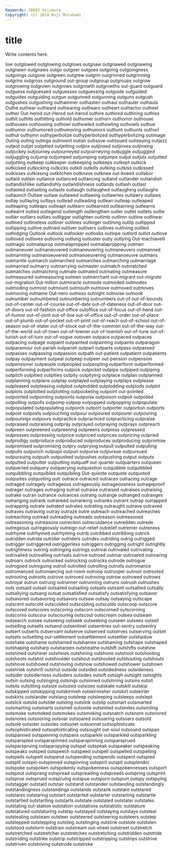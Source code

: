 ```yaml
---
Keywords: 28692 kojimura
Copyright: (C) 2024 Koji Murakami
---
```


# title

Write contents here.



low outglowed outglowing outglows outgnaw
outgnawed outgnawing outgnawn outgnaws outgo outgoer outgoes outgoing outgoingness outgoings
outgone outgreen outgrew outgrin outgrinned outgrinning outgrins outgross outground out-group
outgroup outgroups outgrow outgrowing outgrown outgrows outgrowth outgrowths out-guard outguard
outguess outguessed outguesses outguessing outguide outguided outguides outguiding outgun outgunned
outgunning outguns outgush outgushes outgushing outhammer outhasten outhaul outhauler outhauls
Outhe outhear outheard outhearing outhears outheart outhector outheel outher Out-herod
out-Herod out-herod outhire outhired outhiring outhiss outhit outhits outhitting outhold
outhomer outhorn outhorror outhouse outhouses outhousing outhowl outhowled outhowling outhowls
outhue outhumor outhumored outhumoring outhumors outhunt outhunts outhurl outhut outhymn
outhyperbolize outhyperbolized outhyperbolizing outimage Outing outing outings outinvent outish outissue
outissued outissuing outjazz outjest outjet outjetted outjetting outjinx outjinxed outjinxes
outjinxing outjockey outjourney outjourneyed outjourneying outjuggle outjuggled outjuggling outjump outjumped
outjumping outjumps outjut outjuts outjutted outjutting outkeep outkeeper outkeeping outkeeps
outkept outkick outkicked outkicking outkicks outkill outkills outking outkiss outkissed
outkisses outkissing outkitchen outknave outknee out-kneed outlabor outlaid outlain outlance
outlanced outlancing outland outlander outlandish outlandishlike outlandishly outlandishness outlands outlash
outlast outlasted outlasting outlasts outlaugh outlaughed outlaughing outlaughs outlaunch Outlaw
outlaw outlawed outlawing outlawries outlawry outlaws outlay outlaying outlays outlead
outleading outlean outleap outleaped outleaping outleaps outleapt outlearn outlearned outlearning
outlearns outlearnt outled outlegend outlength outlengthen outler outlet outlets outlie
outlier outliers outlies outligger outlighten outlimb outlimn outline outlinear outlined
outlineless outliner outlines outlinger outlining outlip outlipped outlipping outlive outlived
outliver outlivers outlives outliving outlled outlodging Outlook outlook outlooker outlooks
outlope outlord outlot outlove outloved outloves outloving outlung outluster outly
outlying Out-machiavelli outmagic outmalaprop outmalapropped outmalapropping outman outmaneuver outmaneuvered outmaneuvering
outmaneuvers outmanned outmanning outmanoeuvered outmanoeuvering outmanoeuvre outmans outmantle outmarch outmarched
outmarches outmarching outmarriage outmarried outmarry outmarrying outmaster outmatch outmatched outmatches
outmatching outmate outmated outmating outmeasure outmeasured outmeasuring outmen outmerchant out-migrant
out-migrate out-migration Out-milton outmiracle outmode outmoded outmodes outmoding outmost outmount
outmouth outmove outmoved outmoves outmoving outname Out-nero outness outnight outnoise
outnook outnumber outnumbered outnumbering outnumbers out-of out-of-bounds out-of-center out-of-course out-of-date
out-of-dateness out-of-door out-of-doors out-of-fashion out-office outoffice out-of-focus out-of-hand out-of-humor out-of-joint
out-of-line out-of-office out-of-order out-of-place out-of-plumb out-of-pocket out-of-print out-of-reach out-of-school out-of-season
out-of-stater out-of-stock out-of-the-common out-of-the-way out-of-the-world out-of-town out-of-towner out-of-townish out-of-tune out-of-tunish
out-of-turn out-of-vogue outoven outpace outpaced outpaces outpacing outpage outpaint outpainted
outpainting outpaints outparagon outparamour out-parish outparish outpart outparts outpass outpassed
outpasses outpassing outpassion outpath out-patient outpatient outpatients outpay outpayment outpeal
outpeep outpeer out-pension outpension outpensioner outpeople outpeopled outpeopling outperform outperformed
outperforming outperforms outpick outpicket outpipe outpiped outpiping outpitch outpitied outpities
outpity outpitying outplace outplan outplanned outplanning outplans outplay outplayed outplaying
outplays outplease outpleased outpleasing outplod outplodded outplodding outplods outplot outplots
outplotted outplotting outpocketing outpoint out-pointed outpointed outpointing outpoints outpoise outpoison
outpoll outpolled outpolling outpolls outpomp outpop outpopped outpopping outpopulate outpopulated
outpopulating outporch outport outporter outportion outports outpost outposts outpouching outpour
outpoured outpourer outpouring outpourings outpours outpractice outpracticed outpracticing outpraise outpraised
outpraising outpray outprayed outpraying outprays outpreach outpreen outpreened outpreening outpreens
outpress outpressed outpresses outpressing outprice outpriced outprices outpricing outpried outprodigy
outproduce outproduced outproduces outproducing outpromise outpromised outpromising outpry outprying outpull
outpulled outpulling outpulls outpunch outpupil outpurl outpurse outpursue outpursued outpursuing
outpush outpushed outpushes outpushing output outputs outputted outputter outputting outquaff
out-quarter outquarters outqueen outqueried outquery outquerying outquestion outquibble outquibbled outquibbling
outquibled outquibling Out-quixote outquote outquoted outquotes outquoting outr outrace outraced
outraces outracing outrage outraged outragely outrageous outrageously outrageousness outrageproof outrager
outrages outraging outrail outraise outraised outraises outraising outrake outran outrance
outrances outrang outrange outranged outranges outranging outrank outranked outranking outranks
outrant outrap outrapped outrapping outrate outrated outrates outrating outraught outrave
outraved outraves outraving outray outraze outre outreach outreached outreaches outreaching
outread outreading outreads outreason outreasoned outreasoning outreasons outreckon outrecuidance outredden
outrede outregeous outregeously outreign out-relief outrelief outremer outreness outrhyme outrhymed
outrhyming outrib outribbed outribbing outrick outridden outride outrider outriders outrides
outriding outrig outrigged outrigger outriggered outriggerless outriggers outrigging outright outrightly
outrightness outring outringing outrings outrival outrivaled outrivaling outrivalled outrivalling outrivals
outrive outroad outroar outroared outroaring outroars outrock outrocked outrocking outrocks
outrode outrogue outrogued outroguing outroll outrolled outrolling outrolls outromance outromanced
outromancing out-room outroop outrooper outroot outrooted outrooting outroots outrove outroved
outroving outrow outrowed outrows outroyal outrun outrung outrunner outrunning outruns
outrush outrushes outs outsaid outsail outsailed outsailing outsails outsaint outsallied
outsally outsallying outsang outsat outsatisfied outsatisfy outsatisfying outsavor outsavored outsavoring
outsavors outsaw outsay outsaying outscape outscent outscold outscolded outscolding outscolds
outscoop outscore outscored outscores outscoring outscorn outscorned outscorning outscorns outscour
outscouring outscout outscream outsea outseam outsearch outsee outseeing outseek outseeking
outseen outsees outsell outselling outsells outsend outsentinel outsentries out-sentry outsentry
outsert outserts outservant outserve outserved outserves outserving outset outsets outsetting
out-settlement outsettlement outsettler outshadow outshake outshame outshamed outshames outshaming outshape
outshaped outshaping outsharp outsharpen outsheathe outshift outshifts outshine outshined outshiner
outshines outshining outshone outshoot outshooting outshoots outshot outshoulder outshout outshouted
outshouting outshouts outshove outshoved outshoving outshow outshowed outshower outshown outshriek
outshrill outshut outside outsided outsidedness outsideness outsider outsiderness outsiders outsides
outsift outsigh outsight outsights outsin outsing outsinging outsings outsinned outsinning
outsins outsit outsits outsitting outsize outsized outsizes outskate outskill outskip
outskipped outskipping outskirmish outskirmisher outskirt outskirter outskirts outslander outslang outsleep
outsleeping outsleeps outslept outslick outslid outslide outsling outslink outslip outsmart
outsmarted outsmarting outsmarts outsmell outsmile outsmiled outsmiles outsmiling outsmoke outsmoked
outsmokes outsmoking outsnatch outsnore outsnored outsnores outsnoring outsoar outsoared outsoaring
outsoars outsold outsole outsoler outsoles outsonet outsonnet outsophisticate outsophisticated outsophisticating
outsought out-soul outsound outspan outspanned outspanning outspans outsparkle outsparkled outsparkling
outsparspied outsparspinned outsparspinning outsparsprued outsparspruing outsparspying outspat outspeak outspeaker outspeaking
outspeaks outsped outspeech outspeed outspell outspelled outspelling outspells outspelt outspend
outspending outspends outspent outspied outspill outspin outspinned outspinning outspirit outspit
outsplendor outspoke outspoken outspokenly outspokenness outspokennesses outsport outspout outsprang outspread
outspreading outspreads outspring outsprint outsprue outsprued outspruing outspue outspurn outspurt
outspy outspying outstagger outstaid outstair outstand outstander outstanding outstandingly outstandingness
outstandings outstands outstank outstare outstared outstares outstaring outstart outstarted outstarter
outstarting outstartle outstartled outstartling outstarts outstate outstated outstater outstates outstating
out-station outstation outstations outstatistic outstature outstatured outstaturing outstay outstayed outstaying
outstays outsteal outstealing outsteam outsteer outsteered outsteering outsteers outstep outstepped
outstepping outsting outstinging outstink outstole outstolen outstood outstorm outstrain outstream
out-street outstreet outstretch outstretched outstretcher outstretches outstretching outstridden outstride outstriding
outstrike outstrip outstripped outstripping outstrips outstrive outstriven outstriving outstrode outstroke
